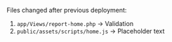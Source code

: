 Files changed after previous deployment:

1. `app/Views/report-home.php`                ->      Validation
1. `public/assets/scripts/home.js`            ->      Placeholder text  
